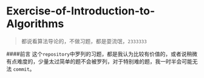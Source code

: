 Exercise-of-Introduction-to-Algorithms
======================================
>都说看算法导论的，不做习题，都是耍流氓，`2333333`

####前言
这个`repository`中罗列的习题，都是我认为比较有价值的，或者说稍微有点难度的，少量太过简单的题不会被罗列，对于特别难的题，我一时半会可能无法 `commit`。  
